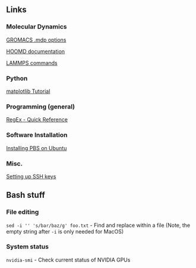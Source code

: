 ## Links

### Molecular Dynamics
[GROMACS .mdp options](http://manual.gromacs.org/online/mdp_opt.html)

[HOOMD documentation](http://hoomd-blue.readthedocs.io/en/stable/)

[LAMMPS commands](http://lammps.sandia.gov/doc/Section_commands.html#cmd-5)

### Python
[matplotlib Tutorial](https://realpython.com/python-matplotlib-guide/)

### Programming (general)
[RegEx - Quick Reference](https://www.regular-expressions.info/quickstart.html)

### Software Installation
[Installing PBS on Ubuntu](https://jabriffa.wordpress.com/2015/02/11/installing-torquepbs-job-scheduler-on-ubuntu-14-04-lts/)

### Misc.
[Setting up SSH keys](https://www.digitalocean.com/community/tutorials/how-to-set-up-ssh-keys--2)

## Bash stuff

### File editing
`sed -i '' 's/bar/baz/g' foo.txt` - Find and replace within a file (Note, the empty string after `-i` is only needed for MacOS)

### System status
`nvidia-smi` - Check current status of NVIDIA GPUs
